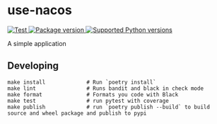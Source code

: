 # use-nacos

<a href="https://github.com/use-py/use-nacos/actions/workflows/test.yml?query=event%3Apush+branch%3Amain" target="_blank">
    <img src="https://github.com/use-py/use-nacos/workflows/test%20suite/badge.svg?branch=main&event=push" alt="Test">
</a>
<a href="https://pypi.org/project/use-nacos" target="_blank">
    <img src="https://img.shields.io/pypi/v/use-nacos.svg" alt="Package version">
</a>

<a href="https://pypi.org/project/use-nacos" target="_blank">
    <img src="https://img.shields.io/pypi/pyversions/use-nacos.svg" alt="Supported Python versions">
</a>

A simple application


## Developing

```text
make install             # Run `poetry install`
make lint                # Runs bandit and black in check mode
make format              # Formats you code with Black
make test                # run pytest with coverage
make publish             # run `poetry publish --build` to build source and wheel package and publish to pypi
```